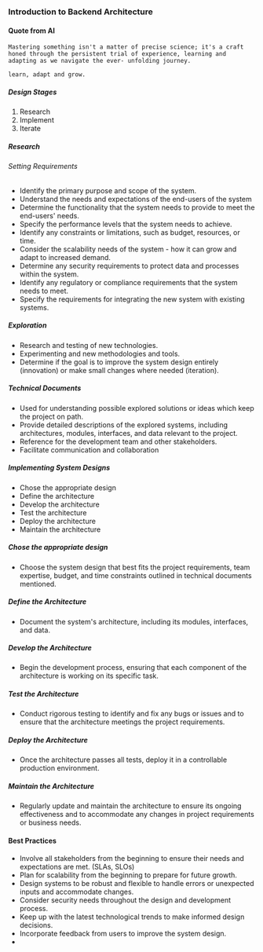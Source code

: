 ### Introduction to Backend Architecture
#### Quote from AI
`Mastering something isn't a matter of precise science;
 it's a craft honed through the persistent trial of experience,
 learning and adapting as we navigate the ever-
 unfolding journey.`

`learn, adapt and grow.`

##### Design Stages
1. Research
2. Implement 
3. Iterate


##### Research
###### Setting Requirements
- Identify the primary purpose and scope of the system.
- Understand the needs and expectations of the end-users of the system
- Determine the functionality that the system needs to provide to meet
  the end-users' needs.
- Specify the performance levels that the system needs to achieve.
- Identify any constraints or limitations, such as budget, resources, or time.
- Consider the scalability needs of the system - how it can grow and adapt to 
  increased demand.
- Determine any security requirements to protect data and processes within the system.
- Identify any regulatory or compliance requirements that the system needs to meet.
- Specify the requirements for integrating the new system with existing systems.

##### Exploration
- Research and testing of new technologies.
- Experimenting and new methodologies and tools.
- Determine if the goal is to improve the system design entirely (innovation) or make
  small changes where needed (iteration).

##### Technical Documents
- Used for understanding possible explored solutions or ideas which keep the project
  on path.
- Provide detailed descriptions of the explored systems, including architectures,
  modules, interfaces, and data relevant to the project.
- Reference for the development team and other stakeholders.
- Facilitate communication and collaboration


##### Implementing System Designs
- Chose the appropriate design
- Define the architecture
- Develop the architecture
- Test the architecture
- Deploy the architecture
- Maintain the architecture


##### Chose the appropriate design
- Choose the system design that best fits the project requirements, team expertise,
  budget, and time constraints outlined in technical documents mentioned.


##### Define the Architecture
- Document the system's architecture, including its modules, interfaces, and data.


##### Develop the Architecture
- Begin the development process, ensuring that each component of the architecture is 
  working on its specific task.

##### Test the Architecture
- Conduct rigorous testing to identify and fix any bugs or issues and to ensure that the 
  architecture meetings the project requirements.


##### Deploy the Architecture
- Once the architecture passes all tests, deploy it in a controllable production
  environment.


##### Maintain the Architecture
- Regularly update and maintain the architecture to ensure its ongoing effectiveness
  and to accommodate any changes in project requirements or business needs.


#### Best Practices
- Involve all stakeholders from the beginning to ensure their needs and expectations are 
  met. (SLAs, SLOs)
- Plan for scalability from the beginning to prepare for future growth.
- Design systems to be robust and flexible to handle errors or unexpected inputs
  and accommodate changes.
- Consider security needs throughout the design and development process.
- Keep up with the latest technological trends to make informed design decisions.
- Incorporate feedback from users to improve the system design.
- 